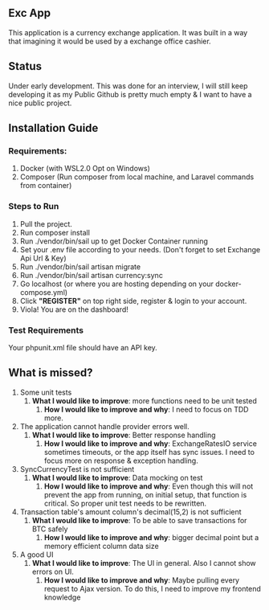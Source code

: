 ## Exc App
This application is a currency exchange application. It was built in a way
that imagining it would be used by a exchange office cashier.

## Status
Under early development. This was done for an interview, I will still keep
developing it as my Public Github is pretty much empty & I want to have a nice
public project.

## Installation Guide
### Requirements:
1. Docker (with WSL2.0 Opt on Windows)
2. Composer (Run composer from local machine, and Laravel commands from container)

### Steps to Run
1. Pull the project.
2. Run composer install
3. Run ./vendor/bin/sail up to get Docker Container running
4. Set your .env file according to your needs. (Don't forget to set Exchange Api Url & Key)
5. Run ./vendor/bin/sail artisan migrate
6. Run ./vendor/bin/sail artisan currency:sync
7. Go localhost (or where you are hosting depending on your docker-compose.yml)
8. Click **"REGISTER"** on top right side, register & login to your account.
9. Viola! You are on the dashboard!

### Test Requirements
Your phpunit.xml file should have an API key.


## What is missed?
1. Some unit tests
   1. **What I would like to improve**: more functions need to be unit tested
      1. **How I would like to improve and why**: I need to focus on TDD more.
2. The application cannot handle provider errors well.
   1. **What I would like to improve**: Better response handling
      1. **How I would like to improve and why**: ExchangeRatesIO service sometimes timeouts, or the app itself has sync issues. I need to focus more on response & exception handling.
3. SyncCurrencyTest is not sufficient
   1. **What I would like to improve**: Data mocking on test
      1. **How I would like to improve and why**: Even though this will not prevent the app from running, on initial setup, that function is critical. So proper unit test needs to be rewritten.
4. Transaction table's amount column's decimal(15,2)  is not sufficient
   1. **What I would like to improve**: To be able to save transactions for BTC safely
      1. **How I would like to improve and why**: bigger decimal point but a memory efficient column data size
5. A good UI
   1. **What I would like to improve**: The UI in general. Also I cannot show errors on UI.
      1. **How I would like to improve and why**: Maybe pulling every request to Ajax version. To do this, I need to improve my frontend knowledge
      
